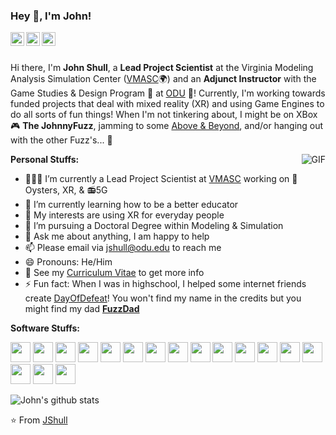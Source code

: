 ### Hey 👋, I'm John!

<a href="https://www.linkedin.com/in/xr-johnshull/">
  <img align="left" alt="John's LinkdeIn" width="22px" src="https://cdn.jsdelivr.net/npm/simple-icons@v3/icons/linkedin.svg" />
</a>
<a href="https://www.fuzzphyte.com">
  <img align="left" alt="Personal Website" width="22px" src="https://cdn.jsdelivr.net/npm/simple-icons@7.7.0/icons/html5.svg" />
</a>
<a href="https://twitter.com/TheJohnnyFuzz">
  <img align="left" alt="John's Twitter" width="22px" src="https://cdn.jsdelivr.net/npm/simple-icons@7.7.0/icons/twitter.svg" />
</a>

<br />
<br />

Hi there, I'm **John Shull**, a **Lead Project Scientist** at the Virginia Modeling Analysis Simulation Center ([VMASC](https://vmasc.org/)🌍) and an **Adjunct Instructor** with the Game Studies & Design Program :space_invader: at [ODU](https://www.odu.edu) 🚀!  Currently, I'm working towards funded projects that deal with mixed reality (XR) and using Game Engines to do all sorts of fun things! When I'm not tinkering about, I might be on XBox :video_game: **The JohnnyFuzz**, jamming to some [Above & Beyond](https://music.apple.com/us/artist/above-beyond/20318188), and/or hanging out with the other Fuzz's... :eyes:

  <img align="right" alt="GIF" src="https://media.giphy.com/media/szAb0eLo0zWBpFdgpz/giphy.gif" />

**Personal Stuffs:**

- 👨🏽‍💻 I’m currently a Lead Project Scientist at [VMASC](https://www.vmasc.org/) working on :shell:Oysters, XR, & :radio:5G
- 🌱 I’m currently learning how to be a better educator
- 🤔 My interests are using XR for everyday people
- 💼 I’m pursuing a Doctoral Degree within Modeling & Simulation
- 💬 Ask me about anything, I am happy to help
- 📫 Please email via jshull@odu.edu to reach me
- 😄 Pronouns: He/Him
- 📝 See my [Curriculum Vitae](https://github.com/JShull/JShull/blob/main/JShull_CV.pdf) to get more info
- ⚡ Fun fact: When I was in highschool, I helped some internet friends create [DayOfDefeat](https://www.dayofdefeat.com/)! You won't find my name in the credits but you might find my dad **[FuzzDad](https://dayofdefeat.fandom.com/wiki/Glider)**

**Software Stuffs:**  

<code><img height="32" src="https://cdn.jsdelivr.net/npm/simple-icons@7.7.0/icons/csharp.svg"></code>
<code><img height="32" src="https://cdn.jsdelivr.net/npm/simple-icons@7.7.0/icons/arduino.svg"></code>
<code><img height="32" src="https://cdn.jsdelivr.net/npm/simple-icons@7.7.0/icons/python.svg"></code>
<code><img height="32" src="https://cdn.jsdelivr.net/npm/simple-icons@7.7.0/icons/meta.svg"></code>
<code><img height="32" src="https://cdn.jsdelivr.net/npm/simple-icons@7.7.0/icons/markdown.svg"></code>
<code><img height="32" src="https://cdn.jsdelivr.net/npm/simple-icons@7.7.0/icons/unity.svg"></code>
<code><img height="32" src="https://cdn.jsdelivr.net/npm/simple-icons@7.7.0/icons/git.svg"></code>
<code><img height="32" src="https://cdn.jsdelivr.net/npm/simple-icons@7.7.0/icons/azuredevops.svg"></code>
<code><img height="32" src="https://cdn.jsdelivr.net/npm/simple-icons@7.7.0/icons/amazondynamodb.svg"></code>
<code><img height="32" src="https://cdn.jsdelivr.net/npm/simple-icons@7.7.0/icons/linux.svg"></code>
<code><img height="32" src="https://cdn.jsdelivr.net/npm/simple-icons@7.7.0/icons/ios.svg"></code>
<code><img height="32" src="https://cdn.jsdelivr.net/npm/simple-icons@7.7.0/icons/microsoft.svg"></code>
<code><img height="32" src="https://cdn.jsdelivr.net/npm/simple-icons@7.7.0/icons/autodesk.svg"></code>
<code><img height="32" src="https://cdn.jsdelivr.net/npm/simple-icons@7.7.0/icons/adobeillustrator.svg"></code>
<code><img height="32" src="https://cdn.jsdelivr.net/npm/simple-icons@7.7.0/icons/visualstudiocode.svg"></code>
<code><img height="32" src="https://cdn.jsdelivr.net/npm/simple-icons@7.7.0/icons/apachekafka.svg"></code>
<code><img height="32" src="https://cdn.jsdelivr.net/npm/simple-icons@7.7.0/icons/steam.svg"></code>

![John's github stats](https://github-readme-stats.vercel.app/api?username=jshull)

⭐️ From [JShull](https://github.com/JShull)
